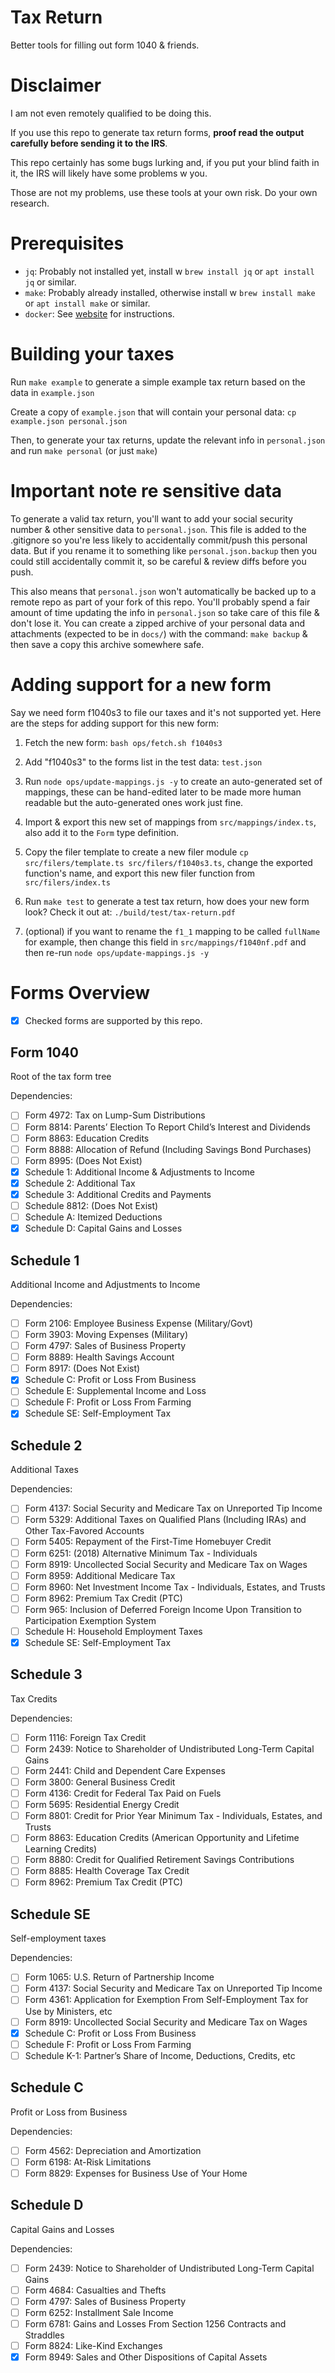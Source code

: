 
# Tax Return

Better tools for filling out form 1040 & friends.

# Disclaimer

I am not even remotely qualified to be doing this.

If you use this repo to generate tax return forms, **proof read the output carefully before sending it to the IRS**.

This repo certainly has some bugs lurking and, if you put your blind faith in it, the IRS will likely have some problems w you.

Those are not my problems, use these tools at your own risk. Do your own research.

# Prerequisites

 - `jq`: Probably not installed yet, install w `brew install jq` or `apt install jq` or similar.
 - `make`: Probably already installed, otherwise install w `brew install make` or `apt install make` or similar.
 - `docker`: See [website](https://www.docker.com/) for instructions.

# Building your taxes

Run `make example` to generate a simple example tax return based on the data in `example.json`

Create a copy of `example.json` that will contain your personal data: `cp example.json personal.json`

Then, to generate your tax returns, update the relevant info in `personal.json` and run `make personal` (or just `make`)

# Important note re sensitive data

To generate a valid tax return, you'll want to add your social security number & other sensitive data to `personal.json`. This file is added to the .gitignore so you're less likely to accidentally commit/push this personal data. But if you rename it to something like `personal.json.backup` then you could still accidentally commit it, so be careful & review diffs before you push.

This also means that `personal.json` won't automatically be backed up to a remote repo as part of your fork of this repo. You'll probably spend a fair amount of time updating the info in `personal.json` so take care of this file & don't lose it. You can create a zipped archive of your personal data and attachments (expected to be in `docs/`) with the command: `make backup` & then save a copy this archive somewhere safe.

# Adding support for a new form

Say we need form f1040s3 to file our taxes and it's not supported yet. Here are the steps for adding support for this new form:

1. Fetch the new form: `bash ops/fetch.sh f1040s3`

2. Add "f1040s3" to the forms list in the test data: `test.json`

3. Run `node ops/update-mappings.js -y` to create an auto-generated set of mappings, these can be hand-edited later to be made more human readable but the auto-generated ones work just fine.

4. Import & export this new set of mappings from `src/mappings/index.ts`, also add it to the `Form` type definition.

5. Copy the filer template to create a new filer module `cp src/filers/template.ts src/filers/f1040s3.ts`, change the exported function's name, and export this new filer function from `src/filers/index.ts`

5. Run `make test` to generate a test tax return, how does your new form look? Check it out at: `./build/test/tax-return.pdf`

6. (optional) if you want to rename the `f1_1` mapping to be called `fullName` for example, then change this field in `src/mappings/f1040nf.pdf` and then re-run `node ops/update-mappings.js -y`

# Forms Overview

 - [x] Checked forms are supported by this repo.

## Form 1040

Root of the tax form tree

Dependencies:
 - [ ] Form 4972: Tax on Lump-Sum Distributions
 - [ ] Form 8814: Parents’ Election To Report Child’s Interest and Dividends
 - [ ] Form 8863: Education Credits
 - [ ] Form 8888: Allocation of Refund (Including Savings Bond Purchases)
 - [ ] Form 8995: (Does Not Exist)
 - [x] Schedule 1: Additional Income & Adjustments to Income
 - [x] Schedule 2: Additional Tax
 - [x] Schedule 3: Additional Credits and Payments
 - [ ] Schedule 8812: (Does Not Exist)
 - [ ] Schedule A: Itemized Deductions
 - [x] Schedule D: Capital Gains and Losses

## Schedule 1

Additional Income and Adjustments to Income

Dependencies:
 - [ ] Form 2106: Employee Business Expense (Military/Govt)
 - [ ] Form 3903: Moving Expenses (Military)
 - [ ] Form 4797: Sales of Business Property
 - [ ] Form 8889: Health Savings Account
 - [ ] Form 8917: (Does Not Exist)
 - [x] Schedule C: Profit or Loss From Business
 - [ ] Schedule E: Supplemental Income and Loss
 - [ ] Schedule F: Profit or Loss From Farming
 - [x] Schedule SE: Self-Employment Tax

## Schedule 2

Additional Taxes

Dependencies:
 - [ ] Form 4137: Social Security and Medicare Tax on Unreported Tip Income
 - [ ] Form 5329: Additional Taxes on Qualified Plans (Including IRAs) and Other Tax-Favored Accounts
 - [ ] Form 5405: Repayment of the First-Time Homebuyer Credit
 - [ ] Form 6251: (2018) Alternative Minimum Tax - Individuals
 - [ ] Form 8919: Uncollected Social Security and Medicare Tax on Wages
 - [ ] Form 8959: Additional Medicare Tax
 - [ ] Form 8960: Net Investment Income Tax - Individuals, Estates, and Trusts
 - [ ] Form 8962: Premium Tax Credit (PTC)
 - [ ] Form 965: Inclusion of Deferred Foreign Income Upon Transition to Participation Exemption System
 - [ ] Schedule H: Household Employment Taxes
 - [x] Schedule SE: Self-Employment Tax

## Schedule 3

Tax Credits

Dependencies:
 - [ ] Form 1116: Foreign Tax Credit
 - [ ] Form 2439: Notice to Shareholder of Undistributed Long-Term Capital Gains
 - [ ] Form 2441: Child and Dependent Care Expenses
 - [ ] Form 3800: General Business Credit
 - [ ] Form 4136: Credit for Federal Tax Paid on Fuels
 - [ ] Form 5695: Residential Energy Credit
 - [ ] Form 8801: Credit for Prior Year Minimum Tax - Individuals, Estates, and Trusts
 - [ ] Form 8863: Education Credits (American Opportunity and Lifetime Learning Credits)
 - [ ] Form 8880: Credit for Qualified Retirement Savings Contributions
 - [ ] Form 8885: Health Coverage Tax Credit
 - [ ] Form 8962: Premium Tax Credit (PTC)

## Schedule SE

Self-employment taxes

Dependencies:
 - [ ] Form 1065: U.S. Return of Partnership Income
 - [ ] Form 4137: Social Security and Medicare Tax on Unreported Tip Income
 - [ ] Form 4361: Application for Exemption From Self-Employment Tax for Use by Ministers, etc
 - [ ] Form 8919: Uncollected Social Security and Medicare Tax on Wages
 - [x] Schedule C: Profit or Loss From Business
 - [ ] Schedule F: Profit or Loss From Farming
 - [ ] Schedule K-1: Partner’s Share of Income, Deductions, Credits, etc

## Schedule C

Profit or Loss from Business

Dependencies:
 - [ ] Form 4562: Depreciation and Amortization
 - [ ] Form 6198: At-Risk Limitations
 - [ ] Form 8829: Expenses for Business Use of Your Home

## Schedule D

Capital Gains and Losses

Dependencies:
 - [ ] Form 2439: Notice to Shareholder of Undistributed Long-Term Capital Gains
 - [ ] Form 4684: Casualties and Thefts
 - [ ] Form 4797: Sales of Business Property
 - [ ] Form 6252: Installment Sale Income
 - [ ] Form 6781: Gains and Losses From Section 1256 Contracts and Straddles
 - [ ] Form 8824: Like-Kind Exchanges
 - [x] Form 8949: Sales and Other Dispositions of Capital Assets
